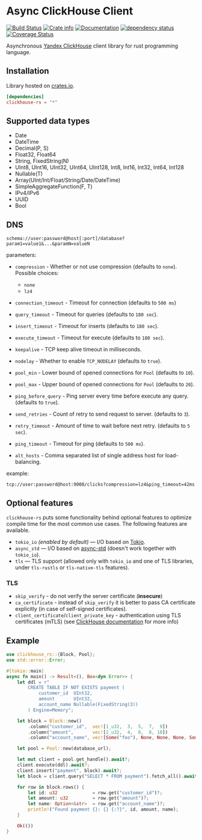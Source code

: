 # Async ClickHouse Client 

[![Build Status](https://travis-ci.com/suharev7/clickhouse-rs.svg?branch=master)](https://travis-ci.com/suharev7/clickhouse-rs)
[![Crate info](https://img.shields.io/crates/v/clickhouse-rs.svg)](https://crates.io/crates/clickhouse-rs)
[![Documentation](https://docs.rs/clickhouse-rs/badge.svg)](https://docs.rs/clickhouse-rs)
[![dependency status](https://deps.rs/repo/github/suharev7/clickhouse-rs/status.svg)](https://deps.rs/repo/github/suharev7/clickhouse-rs)
[![Coverage Status](https://coveralls.io/repos/github/suharev7/clickhouse-rs/badge.svg)](https://coveralls.io/github/suharev7/clickhouse-rs)

Asynchronous [Yandex ClickHouse](https://clickhouse.yandex/) client library for rust programming language. 

## Installation
Library hosted on [crates.io](https://crates.io/crates/clickhouse-rs/).
```toml
[dependencies]
clickhouse-rs = "*"
```

## Supported data types

* Date
* DateTime
* Decimal(P, S)
* Float32, Float64
* String, FixedString(N)
* UInt8, UInt16, UInt32, UInt64, UInt128, Int8, Int16, Int32, Int64, Int128
* Nullable(T)
* Array(UInt/Int/Float/String/Date/DateTime)
* SimpleAggregateFunction(F, T)
* IPv4/IPv6
* UUID
* Bool

## DNS

```url
schema://user:password@host[:port]/database?param1=value1&...&paramN=valueN
```

parameters:

- `compression` - Whether or not use compression (defaults to `none`). Possible choices:
    * `none`
    * `lz4`

- `connection_timeout` - Timeout for connection (defaults to `500 ms`)
- `query_timeout` - Timeout for queries (defaults to `180 sec`).
- `insert_timeout` - Timeout for inserts (defaults to `180 sec`).
- `execute_timeout` - Timeout for execute (defaults to `180 sec`).
- `keepalive` - TCP keep alive timeout in milliseconds.
- `nodelay` - Whether to enable `TCP_NODELAY` (defaults to `true`).
 
- `pool_min` - Lower bound of opened connections for `Pool` (defaults to `10`).
- `pool_max` - Upper bound of opened connections for `Pool` (defaults to `20`).

- `ping_before_query` - Ping server every time before execute any query. (defaults to `true`).
- `send_retries` - Count of retry to send request to server. (defaults to `3`).
- `retry_timeout` - Amount of time to wait before next retry. (defaults to `5 sec`).
- `ping_timeout` - Timeout for ping (defaults to `500 ms`).


- `alt_hosts` - Comma separated list of single address host for load-balancing.

example:
```url
tcp://user:password@host:9000/clicks?compression=lz4&ping_timeout=42ms
```

## Optional features

`clickhouse-rs` puts some functionality behind optional features to optimize compile time 
for the most common use cases. The following features are available.

- `tokio_io` *(enabled by default)* — I/O based on [Tokio](https://tokio.rs/).
- `async_std` — I/O based on [async-std](https://async.rs/) (doesn't work together with `tokio_io`).
- `tls` — TLS support (allowed only with `tokio_io` and one of TLS libraries, under `tls-rustls` or `tls-native-tls` features).

### TLS

- `skip_verify` - do not verify the server certificate (**insecure**)
- `ca_certificate` - instead of `skip_verify` it is better to pass CA certificate explicitly (in case of self-signed certificates).
- `client_certificate`/`client_private_key` - authentication using TLS certificates (mTLS) (see [ClickHouse documentation](https://clickhouse.com/docs/operations/external-authenticators/ssl-x509) for more info)

## Example

```rust
use clickhouse_rs::{Block, Pool};
use std::error::Error;

#[tokio::main]
async fn main() -> Result<(), Box<dyn Error>> {
    let ddl = r"
        CREATE TABLE IF NOT EXISTS payment (
            customer_id  UInt32,
            amount       UInt32,
            account_name Nullable(FixedString(3))
        ) Engine=Memory";

    let block = Block::new()
        .column("customer_id",  vec![1_u32,  3,  5,  7,  9])
        .column("amount",       vec![2_u32,  4,  6,  8, 10])
        .column("account_name", vec![Some("foo"), None, None, None, Some("bar")]);

    let pool = Pool::new(database_url);

    let mut client = pool.get_handle().await?;
    client.execute(ddl).await?;
    client.insert("payment", block).await?;
    let block = client.query("SELECT * FROM payment").fetch_all().await?;

    for row in block.rows() {
        let id: u32             = row.get("customer_id")?;
        let amount: u32         = row.get("amount")?;
        let name: Option<&str>  = row.get("account_name")?;
        println!("Found payment {}: {} {:?}", id, amount, name);
    }

    Ok(())
}
```
